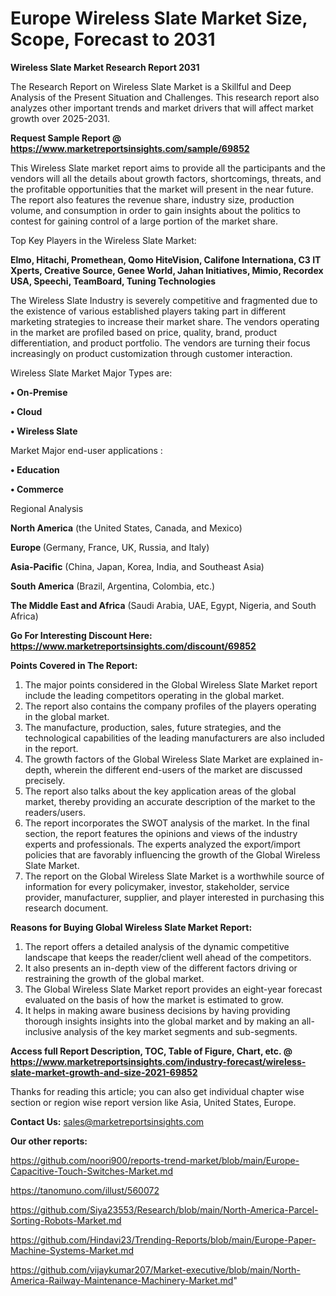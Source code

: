# Europe Wireless Slate Market Size, Scope, Forecast to 2031

<strong>Wireless Slate Market Research Report 2031</strong>

The Research Report on Wireless Slate Market is a Skillful and Deep Analysis of the Present Situation and Challenges. This research report also analyzes other important trends and market drivers that will affect market growth over 2025-2031.

<strong>Request Sample Report @ <a href=https://www.marketreportsinsights.com/sample/69852>https://www.marketreportsinsights.com/sample/69852</a></strong>

This Wireless Slate market report aims to provide all the participants and the vendors will all the details about growth factors, shortcomings, threats, and the profitable opportunities that the market will present in the near future. The report also features the revenue share, industry size, production volume, and consumption in order to gain insights about the politics to contest for gaining control of a large portion of the market share.

Top Key Players in the Wireless Slate Market:

<strong>Elmo, Hitachi, Promethean, Qomo HiteVision, Califone Internationa, C3 IT Xperts, Creative Source, Genee World, Jahan Initiatives, Mimio, Recordex USA, Speechi, TeamBoard, Tuning Technologies</strong>

The Wireless Slate Industry is severely competitive and fragmented due to the existence of various established players taking part in different marketing strategies to increase their market share. The vendors operating in the market are profiled based on price, quality, brand, product differentiation, and product portfolio. The vendors are turning their focus increasingly on product customization through customer interaction.

Wireless Slate Market Major Types are:

<strong>• On-Premise

• Cloud

• Wireless Slate</strong>

Market Major end-user applications :

<strong>• Education

• Commerce</strong>

Regional Analysis

</u><strong><b>North America</b></strong> (the United States, Canada, and Mexico)

<strong><b>Europe </b></strong>(Germany, France, UK, Russia, and Italy)

<strong><b>Asia-Pacific</b></strong> (China, Japan, Korea, India, and Southeast Asia)

<strong><b>South America</b></strong> (Brazil, Argentina, Colombia, etc.)

<strong><b>The Middle East and Africa</b></strong> (Saudi Arabia, UAE, Egypt, Nigeria, and South Africa)

<strong>Go For Interesting Discount Here: <a href=https://www.marketreportsinsights.com/discount/69852>https://www.marketreportsinsights.com/discount/69852</a></strong>

<strong>Points Covered in The Report:</strong>
<ol>
  <li>The major points considered in the Global Wireless Slate Market report include the leading competitors operating in the global market.</li>
  <li>The report also contains the company profiles of the players operating in the global market.</li>
  <li>The manufacture, production, sales, future strategies, and the technological capabilities of the leading manufacturers are also included in the report.</li>
  <li>The growth factors of the Global Wireless Slate Market are explained in-depth, wherein the different end-users of the market are discussed precisely.</li>
  <li>The report also talks about the key application areas of the global market, thereby providing an accurate description of the market to the readers/users.</li>
  <li>The report incorporates the SWOT analysis of the market. In the final section, the report features the opinions and views of the industry experts and professionals. The experts analyzed the export/import policies that are favorably influencing the growth of the Global Wireless Slate Market.</li>
  <li>The report on the Global Wireless Slate Market is a worthwhile source of information for every policymaker, investor, stakeholder, service provider, manufacturer, supplier, and player interested in purchasing this research document.</li>
</ol>
<strong>Reasons for Buying Global Wireless Slate Market Report:</strong>

<ol>
  <li>The report offers a detailed analysis of the dynamic competitive landscape that keeps the reader/client well ahead of the competitors.</li>
  <li>It also presents an in-depth view of the different factors driving or restraining the growth of the global market.</li>
  <li>The Global Wireless Slate Market report provides an eight-year forecast evaluated on the basis of how the market is estimated to grow.</li>
  <li>It helps in making aware business decisions by having providing thorough insights insights into the global market and by making an all-inclusive analysis of the key market segments and sub-segments.</li>
</ol>
<strong>Access full Report Description, TOC, Table of Figure, Chart, etc. @ <a href=https://www.marketreportsinsights.com/industry-forecast/wireless-slate-market-growth-and-size-2021-69852>https://www.marketreportsinsights.com/industry-forecast/wireless-slate-market-growth-and-size-2021-69852</a></strong>


Thanks for reading this article; you can also get individual chapter wise section or region wise report version like Asia, United States, Europe.

<strong>Contact Us:</strong>
sales@marketreportsinsights.com

<strong>Our other reports:</strong>

<a href=https://github.com/noori900/reports-trend-market/blob/main/Europe-Capacitive-Touch-Switches-Market.md>https://github.com/noori900/reports-trend-market/blob/main/Europe-Capacitive-Touch-Switches-Market.md</a>

<a href=https://tanomuno.com/illust/560072>https://tanomuno.com/illust/560072</a>

<a href=https://github.com/Siya23553/Research/blob/main/North-America-Parcel-Sorting-Robots-Market.md>https://github.com/Siya23553/Research/blob/main/North-America-Parcel-Sorting-Robots-Market.md</a>

<a href=https://github.com/Hindavi23/Trending-Reports/blob/main/Europe-Paper-Machine-Systems-Market.md>https://github.com/Hindavi23/Trending-Reports/blob/main/Europe-Paper-Machine-Systems-Market.md</a>

<a href=https://github.com/vijaykumar207/Market-executive/blob/main/North-America-Railway-Maintenance-Machinery-Market.md>https://github.com/vijaykumar207/Market-executive/blob/main/North-America-Railway-Maintenance-Machinery-Market.md</a>"
